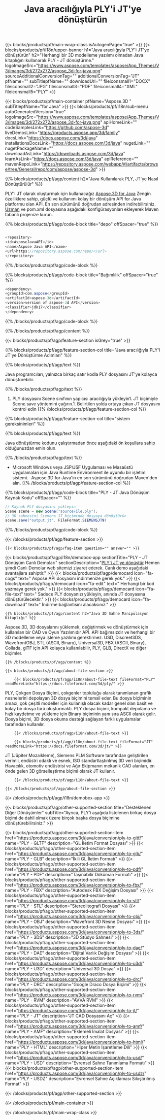 ﻿---
title: Java aracılığıyla PLY'i JT'ye dönüştürün
weight: 530
url: /tr/java/conversion/ply-to-jt/ 
description: PLY biçimi için JT dosyasına örnek Java dönüştürme kodu. Herhangi bir Web veya Masaüstü Java tabanlı uygulamada PLY'ü JT'e dönüştürmek için bu örnek kodu kullanın.
---
{{< blocks/products/pf/main-wrap-class isAutogenPage="true" >}}
{{< blocks/products/pf/i18n/upper-banner h1="Java aracılığıyla PLY\'i JT\'ye dönüştürün" h2="Herhangi bir 3D modelleme yazılımı olmadan Java kitaplığını kullanarak PLY - JT dönüştürme." logoImageSrc="https://www.aspose.com/templates/aspose/App_Themes/V3/images/3d/272x272/aspose_3d-for-java.png" sourceAdditionalConversionTag="" additionalConversionTag="JT" pfName="" subTitlepfName="" downloadUrl="" fileiconsmall1="DOCX" fileiconsmall2="JPG" fileiconsmall3="PDF" fileiconsmall4="XML" fileiconsmall5="PLY" >}}

{{< blocks/products/pf/main-container pfName="Aspose.3D " subTitlepfName="for Java" >}}
{{< blocks/products/pf/i18n/sub-menu autoGeneratedVersion="true" logoImageSrc="https://www.aspose.com/templates/aspose/App_Themes/V3/images/3d/272x272/aspose_3d-for-java.png" apiHomeLink="" codeSamplesLink="https://github.com/aspose-3d" liveDemosLink="https://products.aspose.app/3d/family" docsLink="https://docs.aspose.com/3d/java" installationsDocsLink="https://docs.aspose.com/3d/java" nugetLink="" nugetPackageName="" downloadAsLink="https://downloads.aspose.com/3d/java" learnAsLink="https://docs.aspose.com/3d/java" apiReference="" mavenRepoLink="https://repository.aspose.com/webapp/#/artifacts/browse/tree/General/repo/com/aspose/aspose-3d" >}}

{{% blocks/products/pf/agp/content h2="Java Kullanılarak PLY, JT\'ye Nasıl Dönüştürülür" %}}

 PLY'i JT olarak oluşturmak için kullanacağız
 [Aspose.3D for Java](https://products.aspose.com/3d/java) 
 Zengin özelliklere sahip, güçlü ve kullanımı kolay bir dönüşüm API for Java platformu olan API. En son sürümünü doğrudan adresinden indirebilirsiniz.
 [Uzman](https://repository.aspose.com/webapp/#/artifacts/browse/tree/General/repo/com/aspose/aspose-3d) 
 ve pom.xml dosyasına aşağıdaki konfigürasyonları ekleyerek Maven tabanlı projenize kurun.

{{% blocks/products/pf/agp/code-block title="depo" offSpacer="true" %}}

```cs

<repository>
<id>AsposeJavaAPI</id>
<name>Aspose Java API</name>
<url>https://repository.aspose.com/repo/</url>
</repository>


```

{{% /blocks/products/pf/agp/code-block %}}

{{% blocks/products/pf/agp/code-block title="Bağımlılık" offSpacer="true" %}}

```cs
<dependency>
<groupId>com.aspose</groupId>
<artifactId>aspose-3d</artifactId>
<version>version of aspose-3d API</version>
<classifier>jdk17</classifier>
</dependency>


```

{{% /blocks/products/pf/agp/code-block %}}

{{% /blocks/products/pf/agp/content %}}

{{< blocks/products/pf/agp/feature-section isGrey="true" >}}

{{% blocks/products/pf/agp/feature-section-col title="Java aracılığıyla PLY\'i JT\'ye Dönüştürme Adımları" %}}

{{% blocks/products/pf/agp/text %}}

 Java programcıları, yalnızca birkaç satır kodla PLY dosyasını JT'ye kolayca dönüştürebilir.

{{% /blocks/products/pf/agp/text %}}

1. PLY dosyasını Scene sınıfının yapıcısı aracılığıyla yükleyin1. JT biçimiyle Scene.save yöntemini çağırın.1. Belirtilen yolda ortaya çıkan JT dosyasını kontrol edin
{{% /blocks/products/pf/agp/feature-section-col %}}

{{% blocks/products/pf/agp/feature-section-col title="sistem gereksinimleri" %}}

{{% blocks/products/pf/agp/text %}}

 Java dönüştürme kodunu çalıştırmadan önce aşağıdaki ön koşullara sahip olduğunuzdan emin olun.

{{% /blocks/products/pf/agp/text %}}

- Microsoft Windows veya JSP/JSF Uygulaması ve Masaüstü Uygulamaları için Java Runtime Environment ile uyumlu bir işletim sistemi.- Aspose.3D for Java'in en son sürümünü doğrudan Maven'den alın.
{{% /blocks/products/pf/agp/feature-section-col %}}

{{% blocks/products/pf/agp/code-block title="PLY - JT Java Dönüşüm Kaynak Kodu" offSpacer="" %}}

```cs
// Kaynak PLY dosyasını yükleyin
Scene scene = new Scene("sourceFile.ply");
// 3D sahnesini Siemens JT biçiminde dosyaya dönüştürün
scene.save("output.jt", FileFormat.SIEMENSJT9)

```

{{% /blocks/products/pf/agp/code-block %}}

{{< /blocks/products/pf/agp/feature-section >}}

    {{< blocks/products/pf/agp/faq-item question="" answer="" >}}
 

<!-- aboutfile Starts -->

{{< blocks/products/pf/agp/i18n/demobox-app sectionTitle="PLY - JT Dönüşüm Canlı Demoları" sectionDescription="[PLY\'i JT\'ye dönüştür](https://products.aspose.app/3d/conversion/ply-to-jt) Hemen şimdi Canlı Demolar web sitemizi ziyaret ederek. Canlı demo aşağıdaki avantajlara sahiptir." >}}
        {{< blocks/products/pf/agp/democard icon="fa-cogs" text=" Aspose API dosyasını indirmenize gerek yok." >}}
        {{< blocks/products/pf/agp/democard icon="fa-edit" text=" Herhangi bir kod yazmaya gerek yok." >}}
        {{< blocks/products/pf/agp/democard icon="fa-file-text" text=" Sadece PLY dosyanızı yükleyin, anında JT dosyasına dönüştürülecektir." >}}
        {{< blocks/products/pf/agp/democard icon="fa-download" text=" İndirme bağlantısını alacaksınız." >}}

    {{% blocks/products/pf/agp/content h2="Java 3D Sahne Manipülasyon Kitaplığı" %}}

 Aspose.3D, 3D dosyalarını yüklemek, değiştirmek ve dönüştürmek için kullanılan bir CAD ve Oyun Yazılımıdır API. API bağımsızdır ve herhangi bir 3D modelleme veya işleme yazılımı gerektirmez. USD, Discreet3DS, WavefrontOBJ, STL (ASCII, Binary), Universal3D, FBX (ASCII, Binary), Collada, glTF için API kolayca kullanılabilir, PLY, GLB, DirectX ve diğer biçimler. 



    {{% /blocks/products/pf/agp/content %}}

    {{< blocks/products/pf/agp/about-file-section >}}

        {{< blocks/products/pf/agp/i18n/about-file-text fileFormat="PLY" readMoreLink="https://docs.fileformat.com/3d/ply/" >}}

PLY, Çokgen Dosya Biçimi, çokgenler topluluğu olarak tanımlanan grafik nesnelerini depolayan 3D dosya biçimini temsil eder. Bu dosya biçiminin amacı, çok çeşitli modeller için kullanışlı olacak kadar genel olan basit ve kolay bir dosya türü oluşturmaktı. PLY dosya biçimi, kompakt depolama ve hızlı kaydetme ve yükleme için Binary biçiminin yanı sıra ASCII olarak gelir. Dosya biçimi, 3D dosya okuma desteği sağlayan farklı uygulamalar tarafından kullanılır.

        {{< /blocks/products/pf/agp/i18n/about-file-text >}}

        {{< blocks/products/pf/agp/i18n/about-file-text fileFormat="JT" readMoreLink="https://docs.fileformat.com/3d/jt/" >}}

JT (Jüpiter Mozaikleme), Siemens PLM Software tarafından geliştirilen verimli, endüstri odaklı ve esnek, ISO standartlaştırılmış 3D veri biçimidir. Havacılık, otomotiv endüstrisi ve Ağır Ekipmanın mekanik CAD alanları, en önde gelen 3D görselleştirme biçimi olarak JT kullanır.


        {{< /blocks/products/pf/agp/i18n/about-file-text >}}

    {{< /blocks/products/pf/agp/about-file-section >}}

{{< /blocks/products/pf/agp/i18n/demobox-app >}}

<!-- aboutfile Ends -->

{{< blocks/products/pf/agp/other-supported-section title="Desteklenen Diğer Dönüşümler" subTitle="Ayrıca, PLY\'i aşağıda listelenen birkaç dosya biçimi de dahil olmak üzere birçok başka dosya biçimine dönüştürebilirsiniz." >}}

{{< blocks/products/pf/agp/other-supported-section-item href="https://products.aspose.com/3d/java/conversion/ply-to-gltf/" name="PLY - GLTF" description="GL İletim Format Dosyası" >}}
{{< blocks/products/pf/agp/other-supported-section-item href="https://products.aspose.com/3d/java/conversion/ply-to-glb/" name="PLY - GLB" description="İkili GL İletim Formatı" >}}
{{< blocks/products/pf/agp/other-supported-section-item href="https://products.aspose.com/3d/java/conversion/ply-to-pdf/" name="PLY - PDF" description="Taşınabilir Döküman Formatı" >}}
{{< blocks/products/pf/agp/other-supported-section-item href="https://products.aspose.com/3d/java/conversion/ply-to-fbx/" name="PLY - FBX" description="Autodesk FBX Değişim Dosyası" >}}
{{< blocks/products/pf/agp/other-supported-section-item href="https://products.aspose.com/3d/java/conversion/ply-to-stl/" name="PLY - STL" description="Stereolitografi Dosyası" >}}
{{< blocks/products/pf/agp/other-supported-section-item href="https://products.aspose.com/3d/java/conversion/ply-to-obj/" name="PLY - OBJ" description="Wavefront 3D Nesne Dosyası" >}}
{{< blocks/products/pf/agp/other-supported-section-item href="https://products.aspose.com/3d/java/conversion/ply-to-3ds/" name="PLY - 3DS" description="3D Stüdyo Sahnesi" >}}
{{< blocks/products/pf/agp/other-supported-section-item href="https://products.aspose.com/3d/java/conversion/ply-to-dae/" name="PLY - DAE" description="Dijital Varlık Değişim Dosyası" >}}
{{< blocks/products/pf/agp/other-supported-section-item href="https://products.aspose.com/3d/java/conversion/ply-to-u3d/" name="PLY - U3D" description="Universal 3D Dosya" >}}
{{< blocks/products/pf/agp/other-supported-section-item href="https://products.aspose.com/3d/java/conversion/ply-to-drc/" name="PLY - DRC" description="Google Draco Dosya Biçimi" >}}
{{< blocks/products/pf/agp/other-supported-section-item href="https://products.aspose.com/3d/java/conversion/ply-to-rvm/" name="PLY - RVM" description="AVVA RVM" >}}
{{< blocks/products/pf/agp/other-supported-section-item href="https://products.aspose.com/3d/java/conversion/ply-to-jt/" name="PLY - JT" description="JT CAD Dosyasını Aç" >}}
{{< blocks/products/pf/agp/other-supported-section-item href="https://products.aspose.com/3d/java/conversion/ply-to-amf/" name="PLY - AMF" description="Eklemeli İmalat Dosyası" >}}
{{< blocks/products/pf/agp/other-supported-section-item href="https://products.aspose.com/3d/java/conversion/ply-to-html/" name="PLY - HTML" description="Hiper Metin İşaretleme Dili" >}}
{{< blocks/products/pf/agp/other-supported-section-item href="https://products.aspose.com/3d/java/conversion/ply-to-usd/" name="PLY - USD" description="Evrensel Sahne Tanımlama Formatı" >}}
{{< blocks/products/pf/agp/other-supported-section-item href="https://products.aspose.com/3d/java/conversion/ply-to-usdz/" name="PLY - USDZ" description="Evrensel Sahne Açıklaması Sıkıştırılmış Format" >}}

{{< /blocks/products/pf/agp/other-supported-section >}}

{{< /blocks/products/pf/main-container >}}
    
{{< /blocks/products/pf/main-wrap-class >}}